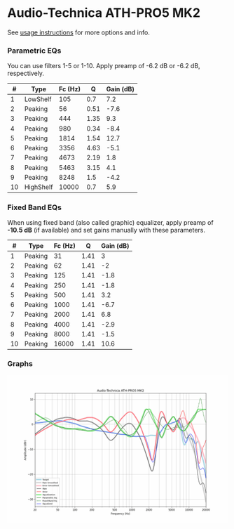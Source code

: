 # Audio-Technica ATH-PRO5 MK2
See [usage instructions](https://github.com/jaakkopasanen/AutoEq#usage) for more options and info.

### Parametric EQs
You can use filters 1-5 or 1-10. Apply preamp of -6.2 dB or -6.2 dB, respectively.

|   # | Type      |   Fc (Hz) |    Q |   Gain (dB) |
|-----|-----------|-----------|------|-------------|
|   1 | LowShelf  |       105 | 0.7  |         7.2 |
|   2 | Peaking   |        56 | 0.51 |        -7.6 |
|   3 | Peaking   |       444 | 1.35 |         9.3 |
|   4 | Peaking   |       980 | 0.34 |        -8.4 |
|   5 | Peaking   |      1814 | 1.54 |        12.7 |
|   6 | Peaking   |      3356 | 4.63 |        -5.1 |
|   7 | Peaking   |      4673 | 2.19 |         1.8 |
|   8 | Peaking   |      5463 | 3.15 |         4.1 |
|   9 | Peaking   |      8248 | 1.5  |        -4.2 |
|  10 | HighShelf |     10000 | 0.7  |         5.9 |

### Fixed Band EQs
When using fixed band (also called graphic) equalizer, apply preamp of **-10.5 dB** (if available) and set gains manually with these parameters.

|   # | Type    |   Fc (Hz) |    Q |   Gain (dB) |
|-----|---------|-----------|------|-------------|
|   1 | Peaking |        31 | 1.41 |         3   |
|   2 | Peaking |        62 | 1.41 |        -2   |
|   3 | Peaking |       125 | 1.41 |        -1.8 |
|   4 | Peaking |       250 | 1.41 |        -1.8 |
|   5 | Peaking |       500 | 1.41 |         3.2 |
|   6 | Peaking |      1000 | 1.41 |        -6.7 |
|   7 | Peaking |      2000 | 1.41 |         6.8 |
|   8 | Peaking |      4000 | 1.41 |        -2.9 |
|   9 | Peaking |      8000 | 1.41 |        -1.5 |
|  10 | Peaking |     16000 | 1.41 |        10.6 |

### Graphs
![](./Audio-Technica%20ATH-PRO5%20MK2.png)
